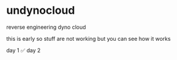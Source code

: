 # undynocloud
reverse engineering dyno cloud

this is early so stuff are not working but you can see how it works

day 1 ✅
day 2
